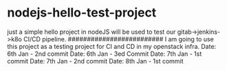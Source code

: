 # nodejs-hello-test-project
just a simple hello project in nodeJS will be used to test our gitab->jenkins->k8o CI/CD pipeline.
#########################
I am going to use this project as a testing project for CI and CD in my openstack infra.
Date: 6th Jan - 2nd commit
Date: 6th Jan - 3ed Commit
Date: 7th Jan - 1st commit
Date: 7th Jan - 2nd commit
Date: 8th Jan - 1st commit

